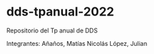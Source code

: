 # dds-tpanual-2022
Repositorio del Tp anual de DDS


Integrantes:
Añaños, Matías Nicolás
López, Julian